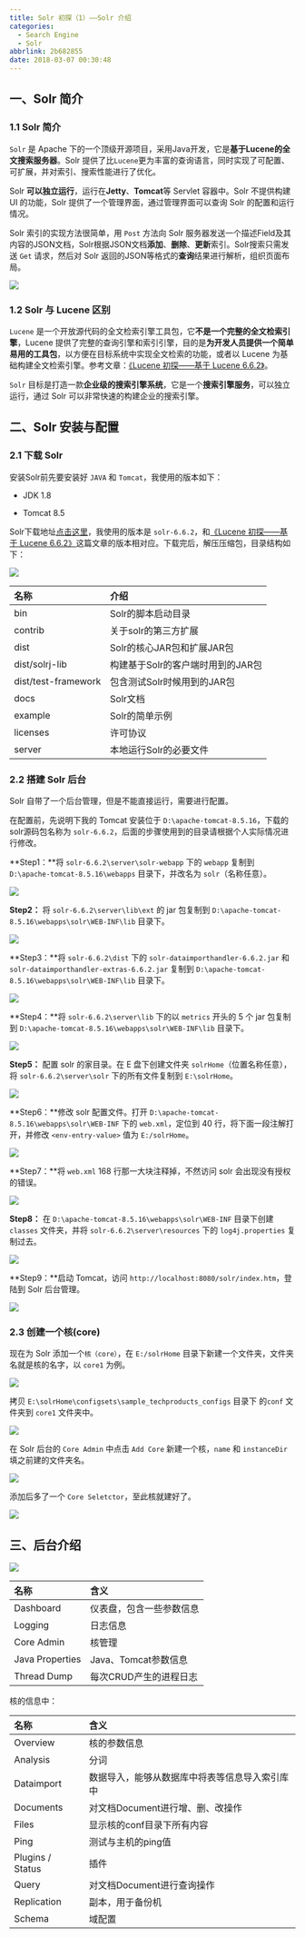 ```yaml
---
title: Solr 初探（1）——Solr 介绍
categories:
  - Search Engine
  - Solr
abbrlink: 2b682855
date: 2018-03-07 00:30:48
---
```


##  一、Solr 简介

### 1.1 Solr 简介

`Solr` 是 Apache 下的一个顶级开源项目，采用Java开发，它是**基于Lucene的全文搜索服务器**。Solr 提供了比`Lucene`更为丰富的查询语言，同时实现了可配置、可扩展，并对索引、搜索性能进行了优化。

Solr **可以独立运行**，运行在**Jetty**、**Tomcat**等 Servlet 容器中。Solr 不提供构建 UI 的功能，Solr 提供了一个管理界面，通过管理界面可以查询 Solr 的配置和运行情况。

Solr 索引的实现方法很简单，用 `Post` 方法向 Solr 服务器发送一个描述Field及其内容的JSON文档，Solr根据JSON文档**添加**、**删除**、**更新**索引。Solr搜索只需发送 `Get` 请求，然后对 Solr 返回的JSON等格式的**查询**结果进行解析，组织页面布局。

![](https://cdn.jsdelivr.net/gh/jitwxs/cdn/blog/posts/201803/20180306233919166.png)

### 1.2 Solr 与 Lucene 区别

`Lucene` 是一个开放源代码的全文检索引擎工具包，它**不是一个完整的全文检索引擎**，Lucene 提供了完整的查询引擎和索引引擎，目的是**为开发人员提供一个简单易用的工具包**，以方便在目标系统中实现全文检索的功能，或者以 Lucene 为基础构建全文检索引擎。参考文章：[《Lucene 初探——基于 Lucene 6.6.2》](/44bf5506.html)。

`Solr` 目标是打造一款**企业级的搜索引擎系统**，它是一个**搜索引擎服务**，可以独立运行，通过 Solr 可以非常快速的构建企业的搜索引擎。

## 二、Solr 安装与配置

### 2.1 下载 Solr

安装Solr前先要安装好 `JAVA` 和 `Tomcat`，我使用的版本如下：

- JDK 1.8

- Tomcat 8.5

Solr下载地址[点击这里](https://mirrors.aliyun.com/apache/lucene/solr/)，我使用的版本是 `solr-6.6.2`，和[《Lucene 初探——基于 Lucene 6.6.2》](/44bf5506.html)这篇文章的版本相对应。下载完后，解压压缩包，目录结构如下：

![](https://cdn.jsdelivr.net/gh/jitwxs/cdn/blog/posts/201803/20180306234340626.png)

| 名称 | 介绍 |
|:-------------|:-------------| 
|bin | Solr的脚本启动目录 |
| contrib | 关于solr的第三方扩展 |
| dist | Solr的核心JAR包和扩展JAR包 |
| dist/solrj-lib| 构建基于Solr的客户端时用到的JAR包 |
| dist/test-framework | 包含测试Solr时候用到的JAR包 |
| docs | Solr文档 |
| example | Solr的简单示例 |
| licenses | 许可协议 |
| server | 本地运行Solr的必要文件 |

### 2.2 搭建 Solr 后台

Solr 自带了一个后台管理，但是不能直接运行，需要进行配置。

在配置前，先说明下我的 Tomcat 安装位于 `D:\apache-tomcat-8.5.16`，下载的solr源码包名称为 `solr-6.6.2`，后面的步骤使用到的目录请根据个人实际情况进行修改。

**Step1：**将 `solr-6.6.2\server\solr-webapp` 下的 `webapp` 复制到 `D:\apache-tomcat-8.5.16\webapps` 目录下，并改名为 `solr`（名称任意）。

![](https://cdn.jsdelivr.net/gh/jitwxs/cdn/blog/posts/201803/20180306235719939.png)

**Step2：** 将 `solr-6.6.2\server\lib\ext` 的 jar 包复制到 `D:\apache-tomcat-8.5.16\webapps\solr\WEB-INF\lib` 目录下。

![](https://cdn.jsdelivr.net/gh/jitwxs/cdn/blog/posts/201803/20180306235942410.png)

**Step3：**将 `solr-6.6.2\dist` 下的 `solr-dataimporthandler-6.6.2.jar` 和 `solr-dataimporthandler-extras-6.6.2.jar` 复制到 `D:\apache-tomcat-8.5.16\webapps\solr\WEB-INF\lib` 目录下。

![](https://cdn.jsdelivr.net/gh/jitwxs/cdn/blog/posts/201803/20180307000147865.png)

**Step4：**将 `solr-6.6.2\server\lib` 下的以 `metrics` 开头的 5 个 jar 包复制到 `D:\apache-tomcat-8.5.16\webapps\solr\WEB-INF\lib` 目录下。

![](https://cdn.jsdelivr.net/gh/jitwxs/cdn/blog/posts/201803/2018030700033299.png)

**Step5：** 配置 solr 的家目录。在 E 盘下创建文件夹 `solrHome`（位置名称任意），将 `solr-6.6.2\server\solr` 下的所有文件复制到 `E:\solrHome`。

![](https://cdn.jsdelivr.net/gh/jitwxs/cdn/blog/posts/201803/20180307000633692.png)

**Step6：**修改 solr 配置文件。打开 `D:\apache-tomcat-8.5.16\webapps\solr\WEB-INF` 下的 `web.xml`，定位到 40 行，将下面一段注解打开，并修改 `<env-entry-value>` 值为 `E:/solrHome`。

![](https://cdn.jsdelivr.net/gh/jitwxs/cdn/blog/posts/201803/20180307000949991.png)

**Step7：**将 `web.xml` 168 行那一大块注释掉，不然访问 solr 会出现没有授权的错误。

![](https://cdn.jsdelivr.net/gh/jitwxs/cdn/blog/posts/201803/20180307001230502.png)

**Step8：** 在 `D:\apache-tomcat-8.5.16\webapps\solr\WEB-INF` 目录下创建 `classes` 文件夹，并将 `solr-6.6.2\server\resources` 下的 `log4j.properties` 复制过去。

![](https://cdn.jsdelivr.net/gh/jitwxs/cdn/blog/posts/201803/20180307001451632.png)

**Step9：**启动 Tomcat，访问 `http://localhost:8080/solr/index.htm`，登陆到 Solr 后台管理。

![](https://cdn.jsdelivr.net/gh/jitwxs/cdn/blog/posts/201803/20180307002927867.png)

### 2.3 创建一个核(core)

现在为 Solr 添加一个`核（core）`，在 `E:/solrHome` 目录下新建一个文件夹，文件夹名就是核的名字，以 `core1` 为例。

![](https://cdn.jsdelivr.net/gh/jitwxs/cdn/blog/posts/201804/20180410091110722.png)

拷贝 `E:\solrHome\configsets\sample_techproducts_configs` 目录下 的`conf` 文件夹到 `core1` 文件夹中。

![](https://cdn.jsdelivr.net/gh/jitwxs/cdn/blog/posts/201804/20180410091342689.png)

在 Solr 后台的 `Core Admin` 中点击 `Add Core` 新建一个核，`name` 和 `instanceDir` 填之前建的文件夹名。

![](https://cdn.jsdelivr.net/gh/jitwxs/cdn/blog/posts/201804/20180410091453209.png)

添加后多了一个 `Core Seletctor`，至此核就建好了。

![](https://cdn.jsdelivr.net/gh/jitwxs/cdn/blog/posts/201804/20180410091659647.png)

## 三、后台介绍

![](https://cdn.jsdelivr.net/gh/jitwxs/cdn/blog/posts/201804/20180410160618644.png)

| 名称 | 含义 |
|:-------------|:-----| 
| Dashboard | 仪表盘，包含一些参数信息 |
| Logging | 日志信息 |
| Core Admin | 核管理 |
| Java Properties | Java、Tomcat参数信息 |
| Thread Dump | 每次CRUD产生的进程日志 |

核的信息中：

| 名称 | 含义 |
|:-------------|:-----| 
| Overview | 核的参数信息 |
| Analysis | 分词 |
| Dataimport | 数据导入，能够从数据库中将表等信息导入索引库中 |
| Documents | 对文档Document进行增、删、改操作 |
| Files | 显示核的conf目录下所有内容 |
| Ping | 测试与主机的ping值 |
| Plugins / Status | 插件 |
| Query | 对文档Document进行查询操作 |
| Replication | 副本，用于备份机 |
| Schema | 域配置 |
